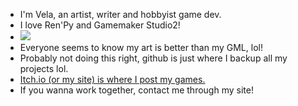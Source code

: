 - I'm Vela, an artist, writer and hobbyist game dev.
- I love Ren'Py and Gamemaker Studio2!
- <a href="https://velanoble.com/art/illust/berserk/index.html"><img src="https://velanoble.com/art/illust/berserk/img/berserkshrine_banner.png"></a>
- Everyone seems to know my art is better than my GML, lol!
- Probably not doing this right, github is just where I backup all my projects lol.
- [Itch.io (or my site) is where I post my games.](https://velanoble.itch.io/)
- If you wanna work together, contact me through my site!
